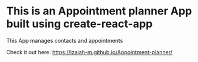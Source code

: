# This is an Appointment planner App built using create-react-app

This App manages contacts and appointments

Check it out here: https://izaiah-m.github.io/Appointment-planner/

